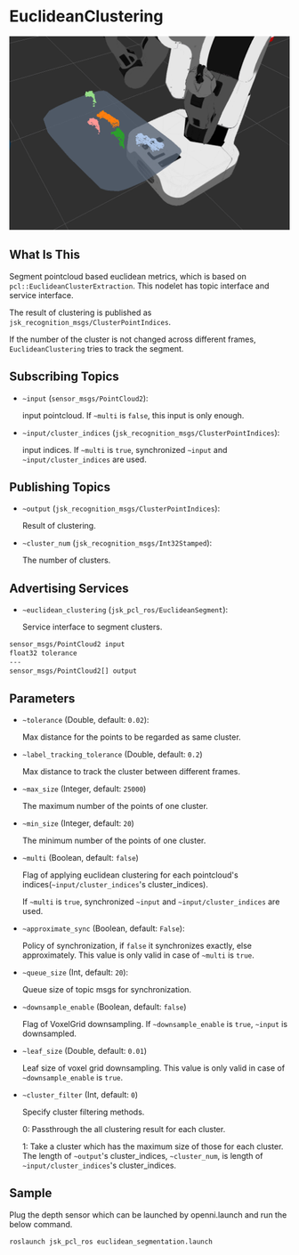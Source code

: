 # EuclideanClustering
![](images/euclidean_segmentation.png)
## What Is This
Segment pointcloud based euclidean metrics, which is based on `pcl::EuclideanClusterExtraction`.
This nodelet has topic interface and service interface.

The result of clustering is published as `jsk_recognition_msgs/ClusterPointIndices`.

If the number of the cluster is not changed across different frames, `EuclideanClustering`
tries to track the segment.

## Subscribing Topics
* `~input` (`sensor_msgs/PointCloud2`):

   input pointcloud. If `~multi` is `false`, this input is only enough.


* `~input/cluster_indices` (`jsk_recognition_msgs/ClusterPointIndices`):

   input indices. If `~multi` is `true`, synchronized `~input` and `~input/cluster_indices` are used.

## Publishing Topics
* `~output` (`jsk_recognition_msgs/ClusterPointIndices`):

   Result of clustering.
* `~cluster_num` (`jsk_recognition_msgs/Int32Stamped`):

   The number of clusters.

## Advertising Services
* `~euclidean_clustering` (`jsk_pcl_ros/EuclideanSegment`):

   Service interface to segment clusters.

```
sensor_msgs/PointCloud2 input
float32 tolerance
---
sensor_msgs/PointCloud2[] output
```

## Parameters
* `~tolerance` (Double, default: `0.02`):

   Max distance for the points to be regarded as same cluster.
* `~label_tracking_tolerance` (Double, default: `0.2`)

   Max distance to track the cluster between different frames.
* `~max_size` (Integer, default: `25000`)

   The maximum number of the points of one cluster.
* `~min_size` (Integer, default: `20`)

   The minimum number of the points of one cluster.

* `~multi` (Boolean, default: `false`)

   Flag of applying euclidean clustering for each pointcloud's indices(`~input/cluster_indices`'s cluster_indices).

   If `~multi` is `true`, synchronized `~input` and `~input/cluster_indices` are used.

* `~approximate_sync` (Boolean, default: `False`):

   Policy of synchronization, if `false` it synchronizes exactly, else approximately.
   This value is only valid in case of `~multi` is `true`.

* `~queue_size` (Int, default: `20`):

   Queue size of topic msgs for synchronization.

* `~downsample_enable` (Boolean, default: `false`)

   Flag of VoxelGrid downsampling. If `~downsample_enable` is `true`, `~input` is downsampled.

* `~leaf_size` (Double, default: `0.01`)

   Leaf size of voxel grid downsampling.
   This value is only valid in case of `~downsample_enable` is `true`.

* `~cluster_filter` (Int, default: `0`)

   Specify cluster filtering methods.

   0: Passthrough the all clustering result for each cluster.

   1: Take a cluster which has the maximum size of those for each cluster.
      The length of `~output`'s cluster_indices, `~cluster_num`, is length of `~input/cluster_indices`'s cluster_indices.


## Sample
Plug the depth sensor which can be launched by openni.launch and run the below command.

```
roslaunch jsk_pcl_ros euclidean_segmentation.launch
```
